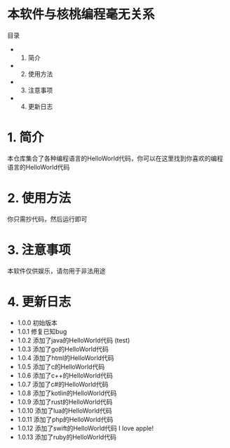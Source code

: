 # 本软件与核桃编程毫无关系

目录

- 1. 简介
- 2. 使用方法
- 3. 注意事项
- 4. 更新日志

# 1. 简介

本仓库集合了各种编程语言的HelloWorld代码，你可以在这里找到你喜欢的编程语言的HelloWorld代码

# 2. 使用方法

你只需抄代码，然后运行即可

# 3. 注意事项

本软件仅供娱乐，请勿用于非法用途

# 4. 更新日志

- 1.0.0 初始版本
- 1.0.1 修复已知bug
- 1.0.2 添加了java的HelloWorld代码 (test)
- 1.0.3 添加了go的HelloWorld代码
- 1.0.4 添加了html的HelloWorld代码
- 1.0.5 添加了c的HelloWorld代码
- 1.0.6 添加了c++的HelloWorld代码
- 1.0.7 添加了c#的HelloWorld代码
- 1.0.8 添加了kotlin的HelloWorld代码
- 1.0.9 添加了rust的HelloWorld代码
- 1.0.10 添加了lua的HelloWorld代码
- 1.0.11 添加了php的HelloWorld代码
- 1.0.12 添加了swift的HelloWorld代码 I love apple!
- 1.0.13 添加了ruby的HelloWorld代码
